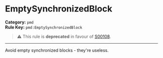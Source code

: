 # EmptySynchronizedBlock
**Category:** `pmd`<br/>
**Rule Key:** `pmd:EmptySynchronizedBlock`<br/>
> :warning: This rule is **deprecated** in favour of [S00108](https://rules.sonarsource.com/java/RSPEC-00108).

-----

Avoid empty synchronized blocks - they're useless.
